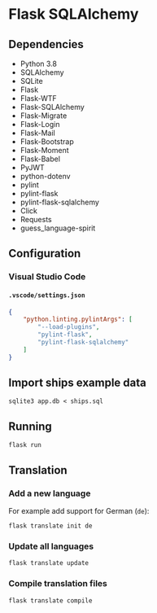 # Flask SQLAlchemy

## Dependencies

- Python 3.8
- SQLAlchemy
- SQLite
- Flask
- Flask-WTF
- Flask-SQLAlchemy
- Flask-Migrate
- Flask-Login
- Flask-Mail
- Flask-Bootstrap
- Flask-Moment
- Flask-Babel
- PyJWT
- python-dotenv
- pylint
- pylint-flask
- pylint-flask-sqlalchemy
- Click
- Requests
- guess_language-spirit

## Configuration

### Visual Studio Code

#### `.vscode/settings.json`

```json
{
    "python.linting.pylintArgs": [
        "--load-plugins",
        "pylint-flask",
        "pylint-flask-sqlalchemy"
    ]
}
```

## Import ships example data

```
sqlite3 app.db < ships.sql
```

## Running

```
flask run
```

## Translation

### Add a new language

For example add support for German (`de`):

```
flask translate init de
```

### Update all languages

```
flask translate update
```

### Compile translation files

```
flask translate compile
```
